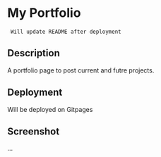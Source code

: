# My Portfolio

` Will update README after deployment`

## Description

A portfolio page to post current and futre projects.

## Deployment

Will be deployed on Gitpages

## Screenshot

...
